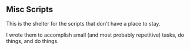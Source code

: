 ## Misc Scripts

This is the shelter for the scripts that don't have a place to stay.

I wrote them to accomplish small (and most probably repetitive) tasks, do things, and do things.

